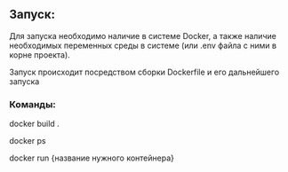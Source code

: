 ## Запуск:

Для запуска необходимо наличие в системе Docker, а также наличие необходимых переменных среды в системе (или .env файла с ними в корне проекта).

Запуск происходит посредством сборки Dockerfile и его дальнейшего запуска

### Команды:

docker build .

docker ps

docker run {название нужного контейнера}